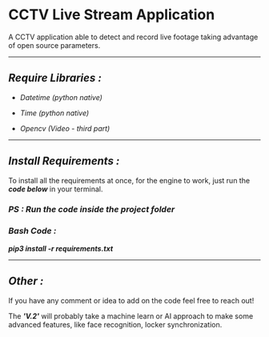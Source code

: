 # CCTV Live Stream Application

A CCTV application able to detect and record live footage taking advantage of open source parameters.

---

## **_Require Libraries :_**

* _Datetime (python native)_

* _Time (python native)_

* _Opencv (Video - third part)_

---

## **_Install Requirements :_**

To install all the requirements at once, for the engine to work, just run the **_code below_** 
in your terminal.

### _PS : Run the code inside the project folder_

### _**Bash Code :**_

**_pip3 install -r requirements.txt_**

---

## **_Other :_**

If you have any comment or idea to add on the code feel free to reach out!

The **_'V.2'_** will probably take a machine learn or AI approach to make some advanced features, 
like face recognition, locker synchronization.